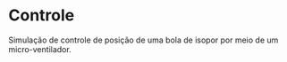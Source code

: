 # Controle

Simulação de controle de posição de uma bola de isopor por meio de um micro-ventilador.
